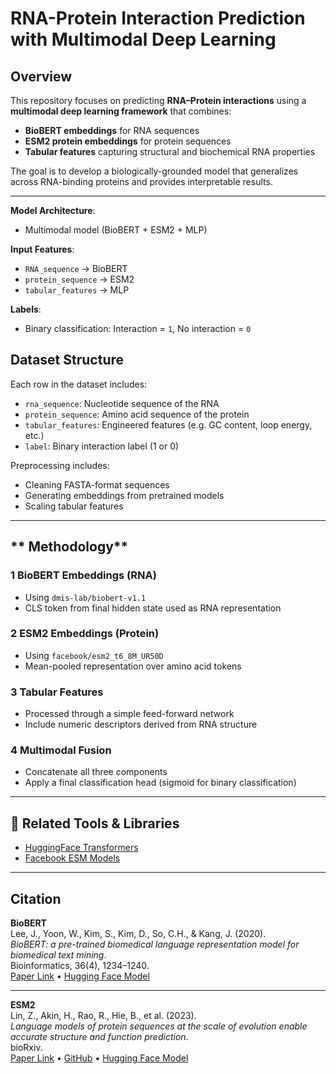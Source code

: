 # RNA-Protein Interaction Prediction with Multimodal Deep Learning

## **Overview**
This repository focuses on predicting **RNA–Protein interactions** using a **multimodal deep learning framework** that combines:

-  **BioBERT embeddings** for RNA sequences  
-  **ESM2 protein embeddings** for protein sequences  
-  **Tabular features** capturing structural and biochemical RNA properties  

The goal is to develop a biologically-grounded model that generalizes across RNA-binding proteins and provides interpretable results.

---



 **Model Architecture**:  
- Multimodal model (BioBERT + ESM2 + MLP)

 **Input Features**:
- `RNA_sequence` → BioBERT  
- `protein_sequence` → ESM2  
- `tabular_features` → MLP  

 **Labels**:  
- Binary classification: Interaction = `1`, No interaction = `0`

## **Dataset Structure**

Each row in the dataset includes:

- `rna_sequence`: Nucleotide sequence of the RNA  
- `protein_sequence`: Amino acid sequence of the protein  
- `tabular_features`: Engineered features (e.g. GC content, loop energy, etc.)  
- `label`: Binary interaction label (1 or 0)

Preprocessing includes:
- Cleaning FASTA-format sequences
- Generating embeddings from pretrained models
- Scaling tabular features

---

## ** Methodology**

### **1️ BioBERT Embeddings (RNA)**
- Using `dmis-lab/biobert-v1.1`
- CLS token from final hidden state used as RNA representation

### **2️ ESM2 Embeddings (Protein)**
- Using `facebook/esm2_t6_8M_UR50D`
- Mean-pooled representation over amino acid tokens

### **3️ Tabular Features**
- Processed through a simple feed-forward network
- Include numeric descriptors derived from RNA structure

### **4️ Multimodal Fusion**
- Concatenate all three components
- Apply a final classification head (sigmoid for binary classification)

---



## **🔗 Related Tools & Libraries**

- [HuggingFace Transformers](https://huggingface.co/)
- [Facebook ESM Models](https://github.com/facebookresearch/esm)

---


##  Citation

**BioBERT**  
Lee, J., Yoon, W., Kim, S., Kim, D., So, C.H., & Kang, J. (2020).  
*BioBERT: a pre-trained biomedical language representation model for biomedical text mining*.  
Bioinformatics, 36(4), 1234–1240.  
[Paper Link](https://academic.oup.com/bioinformatics/article/36/4/1234/5566506) • [Hugging Face Model](https://huggingface.co/dmis-lab/biobert-v1.1)

---

**ESM2**  
Lin, Z., Akin, H., Rao, R., Hie, B., et al. (2023).  
*Language models of protein sequences at the scale of evolution enable accurate structure and function prediction*.  
bioRxiv.  
[Paper Link](https://www.biorxiv.org/content/10.1101/2022.07.20.500902v2) • [GitHub](https://github.com/facebookresearch/esm) • [Hugging Face Model](https://huggingface.co/facebook/esm2_t6_8M_UR50D)

